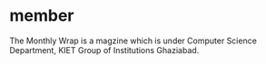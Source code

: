 # member
The Monthly Wrap is a magzine which is under Computer Science Department, KIET Group of Institutions Ghaziabad.
